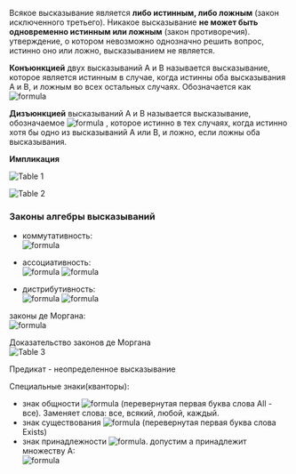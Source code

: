 Всякое высказывание является **либо истинным, либо ложным** (закон исключенного третьего). Никакое высказывание **не может быть одновременно истинным или ложным** (закон противоречия). утверждение, о котором невозможно однозначно решить вопрос, истинно оно или ложно, высказыванием не является.  

**Конъюнкцией** двух высказываний A и B называется высказывание, которое является истинным в случае, когда истинны оба высказывания A и B, и ложным во всех остальных случаях. Обозначается как ![formula](http://latex.codecogs.com/gif.latex?A&space;\wedge&space;B)  

**Дизъюнкцией** высказываний A и B называется высказывание, обозначаемое ![formula](http://latex.codecogs.com/gif.latex?A&space;\vee&space;B) , которое истинно в тех случаях, когда истинно хотя бы одно из высказываний A или B, и ложно, если ложны оба высказывания.

**Импликация**

![Table 1](https://user-images.githubusercontent.com/35499834/40874823-28d42952-667d-11e8-88ff-6df995161319.png)

![Table 2](https://user-images.githubusercontent.com/35499834/40874843-8522e982-667d-11e8-8e29-96aef6309415.png)

### Законы алгебры высказываний
 * коммутативность:  
 ![formula](http://latex.codecogs.com/gif.latex?A&space;\vee&space;B&space;=&space;B&space;\vee&space;A,&space;A&space;\wedge&space;B&space;=&space;B&space;\wedge&space;A)  
 
 * ассоциативность:  
 ![formula](http://latex.codecogs.com/gif.latex?A&space;\vee&space;(B&space;\vee&space;C)&space;=&space;(A&space;\vee&space;B)&space;\vee&space;C)  
 ![formula](http://latex.codecogs.com/gif.latex?A&space;\wedge&space;(B&space;\wedge&space;C)&space;=&space;(A&space;\wedge&space;B)&space;\wedge&space;C)  

 * дистрибутивность:  
 ![formula](http://latex.codecogs.com/gif.latex?A&space;\wedge&space;(B&space;\vee&space;C)&space;=&space;(A&space;\wedge&space;B)&space;\vee&space;(A&space;\wedge&space;C))  
 ![formula](http://latex.codecogs.com/gif.latex?A&space;\vee&space;(B&space;\wedge&space;C)&space;=&space;(A&space;\vee&space;B)&space;\wedge&space;(A&space;\vee&space;C))  

 законы де Моргана:  
 ![formula](http://latex.codecogs.com/gif.latex?\overline{A&space;\vee&space;B}&space;=&space;\overline{A}\wedge&space;\overline{B},&space;\overline{A&space;\wedge&space;B}&space;=&space;\overline{A}&space;\vee&space;\overline{B})  

Доказательство законов де Моргана  
![Table 3](https://user-images.githubusercontent.com/35499834/40880454-e054ff5c-66b9-11e8-918d-429012b655f7.png)

Предикат - неопределенное высказывание  

Специальные знаки(кванторы):
 - знак общности ![formula](http://latex.codecogs.com/gif.latex?\forall) (перевернутая первая буква слова All - все). Заменяет слова: все, всякий, любой, каждый.
 - знак существования ![formula](http://latex.codecogs.com/gif.latex?\exists) (перевернутая первая буква слова Exists) 
 - знак принадлежности ![formula](http://latex.codecogs.com/gif.latex?\in). допустим a принадлежит множеству A:  
 ![formula](http://latex.codecogs.com/gif.latex?A&space;=&space;\left&space;\{a,&space;b,&space;c&space;\right&space;\};&space;a&space;\in&space;A)  


